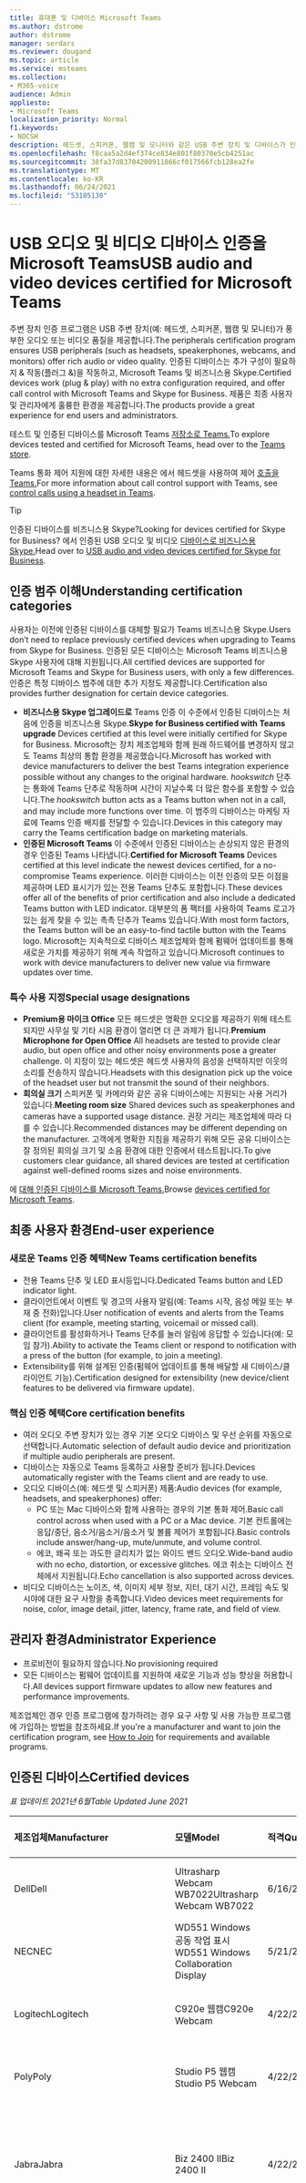 ```yaml
---
title: 휴대폰 및 디바이스 Microsoft Teams
ms.author: dstrome
author: dstrome
manager: serdars
ms.reviewer: dougand
ms.topic: article
ms.service: msteams
ms.collection:
- M365-voice
audience: Admin
appliesto:
- Microsoft Teams
localization_priority: Normal
f1.keywords:
- NOCSH
description: 헤드셋, 스피커폰, 웹캠 및 모니터와 같은 USB 주변 장치 및 디바이스가 인증된 USB 주변 장치를 Microsoft Teams.
ms.openlocfilehash: f8caa5a2d4ef374ce834e801f80370e5cb4251ac
ms.sourcegitcommit: 38fa37d83704200911866cf017566fcb128ea2fe
ms.translationtype: MT
ms.contentlocale: ko-KR
ms.lasthandoff: 06/24/2021
ms.locfileid: "53105130"
---
```

# <a name="usb-audio-and-video-devices-certified-for-microsoft-teams"></a><span data-ttu-id="decfa-103">USB 오디오 및 비디오 디바이스 인증을 Microsoft Teams</span><span class="sxs-lookup"><span data-stu-id="decfa-103">USB audio and video devices certified for Microsoft Teams</span></span>

<span data-ttu-id="decfa-104">주변 장치 인증 프로그램은 USB 주변 장치(예: 헤드셋, 스피커폰, 웹캠 및 모니터)가 풍부한 오디오 또는 비디오 품질을 제공합니다.</span><span class="sxs-lookup"><span data-stu-id="decfa-104">The peripherals certification program ensures USB peripherals (such as headsets, speakerphones, webcams, and monitors) offer rich audio or video quality.</span></span> <span data-ttu-id="decfa-105">인증된 디바이스는 추가 구성이 필요하지 & 작동(플러그 &)을 작동하고, Microsoft Teams 및 비즈니스용 Skype.</span><span class="sxs-lookup"><span data-stu-id="decfa-105">Certified devices work (plug & play) with no extra configuration required, and offer call control with Microsoft Teams and Skype for Business.</span></span> <span data-ttu-id="decfa-106">제품은 최종 사용자 및 관리자에게 훌륭한 환경을 제공합니다.</span><span class="sxs-lookup"><span data-stu-id="decfa-106">The products provide a great experience for end users and administrators.</span></span>

<span data-ttu-id="decfa-107">테스트 및 인증된 디바이스를 Microsoft Teams [저장소로 Teams.](https://products.office.com/microsoft-teams/across-devices/devices)</span><span class="sxs-lookup"><span data-stu-id="decfa-107">To explore devices tested and certified for Microsoft Teams, head over to the [Teams store](https://products.office.com/microsoft-teams/across-devices/devices).</span></span>

<span data-ttu-id="decfa-108">Teams 통화 제어 지원에 대한 자세한 내용은 에서 헤드셋을 사용하여 제어 [호출을 Teams.](https://support.office.com/article/Control-calls-using-a-headset-in-Teams-65d6e104-444d-4013-b8c2-f11317dd69a8)</span><span class="sxs-lookup"><span data-stu-id="decfa-108">For more information about call control support with Teams, see [control calls using a headset in Teams](https://support.office.com/article/Control-calls-using-a-headset-in-Teams-65d6e104-444d-4013-b8c2-f11317dd69a8).</span></span>

> [!TIP]
> <span data-ttu-id="decfa-109">인증된 디바이스를 비즈니스용 Skype?</span><span class="sxs-lookup"><span data-stu-id="decfa-109">Looking for devices certified for Skype for Business?</span></span> <span data-ttu-id="decfa-110">에서 인증된 USB 오디오 및 비디오 [디바이스로 비즈니스용 Skype.](/skypeforbusiness/certification/devices-usb-devices)</span><span class="sxs-lookup"><span data-stu-id="decfa-110">Head over to [USB audio and video devices certified for Skype for Business](/skypeforbusiness/certification/devices-usb-devices).</span></span>

## <a name="understanding-certification-categories"></a><span data-ttu-id="decfa-111">인증 범주 이해</span><span class="sxs-lookup"><span data-stu-id="decfa-111">Understanding certification categories</span></span>

<span data-ttu-id="decfa-112">사용자는 이전에 인증된 디바이스를 대체할 필요가 Teams 비즈니스용 Skype.</span><span class="sxs-lookup"><span data-stu-id="decfa-112">Users don’t need to replace previously certified devices when upgrading to Teams from Skype for Business.</span></span>  <span data-ttu-id="decfa-113">인증된 모든 디바이스는 Microsoft Teams 비즈니스용 Skype 사용자에 대해 지원됩니다.</span><span class="sxs-lookup"><span data-stu-id="decfa-113">All certified devices are supported for Microsoft Teams and Skype for Business users, with only a few differences.</span></span>  <span data-ttu-id="decfa-114">인증은 특정 디바이스 범주에 대한 추가 지정도 제공합니다.</span><span class="sxs-lookup"><span data-stu-id="decfa-114">Certification also provides further designation for certain device categories.</span></span>

- <span data-ttu-id="decfa-115">**비즈니스용 Skype 업그레이드로** Teams 인증 이 수준에서 인증된 디바이스는 처음에 인증을 비즈니스용 Skype.</span><span class="sxs-lookup"><span data-stu-id="decfa-115">**Skype for Business certified with Teams upgrade** Devices certified at this level were initially certified for Skype for Business.</span></span> <span data-ttu-id="decfa-116">Microsoft는 장치 제조업체와 함께 원래 하드웨어를 변경하지 않고도 Teams 최상의 통합 환경을 제공했습니다.</span><span class="sxs-lookup"><span data-stu-id="decfa-116">Microsoft has worked with device manufacturers to deliver the best Teams integration experience possible without any changes to the original hardware.</span></span> <span data-ttu-id="decfa-117">*hookswitch* 단추는 통화에 Teams 단추로 작동하며 시간이 지날수록 더 많은 함수를 포함할 수 있습니다.</span><span class="sxs-lookup"><span data-stu-id="decfa-117">The *hookswitch* button acts as a Teams button when not in a call, and may include more functions over time.</span></span>  <span data-ttu-id="decfa-118">이 범주의 디바이스는 마케팅 자료에 Teams 인증 배지를 전달할 수 있습니다.</span><span class="sxs-lookup"><span data-stu-id="decfa-118">Devices in this category may carry the Teams certification badge on marketing materials.</span></span>
- <span data-ttu-id="decfa-119">**인증된 Microsoft Teams** 이 수준에서 인증된 디바이스는 손상되지 않은 환경의 경우 인증된 Teams 나타냅니다.</span><span class="sxs-lookup"><span data-stu-id="decfa-119">**Certified for Microsoft Teams** Devices certified at this level indicate the newest devices certified, for a no-compromise Teams experience.</span></span> <span data-ttu-id="decfa-120">이러한 디바이스는 이전 인증의 모든 이점을 제공하며 LED 표시기가 있는 전용 Teams 단추도 포함합니다.</span><span class="sxs-lookup"><span data-stu-id="decfa-120">These devices offer all of the benefits of prior certification and also include a dedicated Teams button with LED indicator.</span></span> <span data-ttu-id="decfa-121">대부분의 폼 팩터를 사용하여 Teams 로고가 있는 쉽게 찾을 수 있는 촉촉 단추가 Teams 있습니다.</span><span class="sxs-lookup"><span data-stu-id="decfa-121">With most form factors, the Teams button will be an easy-to-find tactile button with the Teams logo.</span></span> <span data-ttu-id="decfa-122">Microsoft는 지속적으로 디바이스 제조업체와 함께 펌웨어 업데이트를 통해 새로운 가치를 제공하기 위해 계속 작업하고 있습니다.</span><span class="sxs-lookup"><span data-stu-id="decfa-122">Microsoft continues to work with device manufacturers to deliver new value via firmware updates over time.</span></span>

### <a name="special-usage-designations"></a><span data-ttu-id="decfa-123">특수 사용 지정</span><span class="sxs-lookup"><span data-stu-id="decfa-123">Special usage designations</span></span>

- <span data-ttu-id="decfa-124">**Premium용 마이크 Office** 모든 헤드셋은 명확한 오디오를 제공하기 위해 테스트되지만 사무실 및 기타 시음 환경이 열리면 더 큰 과제가 됩니다.</span><span class="sxs-lookup"><span data-stu-id="decfa-124">**Premium Microphone for Open Office** All headsets are tested to provide clear audio, but open office and other noisy environments pose a greater challenge.</span></span> <span data-ttu-id="decfa-125">이 지정이 있는 헤드셋은 헤드셋 사용자의 음성을 선택하지만 이웃의 소리를 전송하지 않습니다.</span><span class="sxs-lookup"><span data-stu-id="decfa-125">Headsets with this designation pick up the voice of the headset user but not transmit the sound of their neighbors.</span></span>
- <span data-ttu-id="decfa-126">**회의실 크기** 스피커폰 및 카메라와 같은 공유 디바이스에는 지원되는 사용 거리가 있습니다.</span><span class="sxs-lookup"><span data-stu-id="decfa-126">**Meeting room size** Shared devices such as speakerphones and cameras have a supported usage distance.</span></span> <span data-ttu-id="decfa-127">권장 거리는 제조업체에 따라 다를 수 있습니다.</span><span class="sxs-lookup"><span data-stu-id="decfa-127">Recommended distances may be different depending on the manufacturer.</span></span> <span data-ttu-id="decfa-128">고객에게 명확한 지침을 제공하기 위해 모든 공유 디바이스는 잘 정의된 회의실 크기 및 소음 환경에 대한 인증에서 테스트됩니다.</span><span class="sxs-lookup"><span data-stu-id="decfa-128">To give customers clear guidance, all shared devices are tested at certification against well-defined rooms sizes and noise environments.</span></span>

<span data-ttu-id="decfa-129">에 [대해 인증된 디바이스를 Microsoft Teams.](https://products.office.com/microsoft-teams/across-devices/devices)</span><span class="sxs-lookup"><span data-stu-id="decfa-129">Browse [devices certified for Microsoft Teams](https://products.office.com/microsoft-teams/across-devices/devices).</span></span>

## <a name="end-user-experience"></a><span data-ttu-id="decfa-130">최종 사용자 환경</span><span class="sxs-lookup"><span data-stu-id="decfa-130">End-user experience</span></span>

### <a name="new-teams-certification-benefits"></a><span data-ttu-id="decfa-131">새로운 Teams 인증 혜택</span><span class="sxs-lookup"><span data-stu-id="decfa-131">New Teams certification benefits</span></span>

- <span data-ttu-id="decfa-132">전용 Teams 단추 및 LED 표시등입니다.</span><span class="sxs-lookup"><span data-stu-id="decfa-132">Dedicated Teams button and LED indicator light.</span></span>
- <span data-ttu-id="decfa-133">클라이언트에서 이벤트 및 경고의 사용자 알림(예: Teams 시작, 음성 메일 또는 부재 중 전화)입니다.</span><span class="sxs-lookup"><span data-stu-id="decfa-133">User notification of events and alerts from the Teams client (for example, meeting starting, voicemail or missed call).</span></span>
- <span data-ttu-id="decfa-134">클라이언트를 활성화하거나 Teams 단추를 눌러 알림에 응답할 수 있습니다(예: 모임 참가).</span><span class="sxs-lookup"><span data-stu-id="decfa-134">Ability to activate the Teams client or respond to notification with a press of the button (for example, to join a meeting).</span></span>
- <span data-ttu-id="decfa-135">Extensibility를 위해 설계된 인증(펌웨어 업데이트를 통해 배달할 새 디바이스/클라이언트 기능).</span><span class="sxs-lookup"><span data-stu-id="decfa-135">Certification designed for extensibility (new device/client features to be delivered via firmware update).</span></span>

### <a name="core-certification-benefits"></a><span data-ttu-id="decfa-136">핵심 인증 혜택</span><span class="sxs-lookup"><span data-stu-id="decfa-136">Core certification benefits</span></span>

- <span data-ttu-id="decfa-137">여러 오디오 주변 장치가 있는 경우 기본 오디오 디바이스 및 우선 순위를 자동으로 선택합니다.</span><span class="sxs-lookup"><span data-stu-id="decfa-137">Automatic selection of default audio device and prioritization if multiple audio peripherals are present.</span></span>
- <span data-ttu-id="decfa-138">디바이스는 자동으로 Teams 등록하고 사용할 준비가 됩니다.</span><span class="sxs-lookup"><span data-stu-id="decfa-138">Devices automatically register with the Teams client and are ready to use.</span></span>
- <span data-ttu-id="decfa-139">오디오 디바이스(예: 헤드셋 및 스피커폰) 제품:</span><span class="sxs-lookup"><span data-stu-id="decfa-139">Audio devices (for example, headsets, and speakerphones) offer:</span></span>
  - <span data-ttu-id="decfa-140">PC 또는 Mac 디바이스와 함께 사용하는 경우의 기본 통화 제어.</span><span class="sxs-lookup"><span data-stu-id="decfa-140">Basic call control across when used with a PC or a Mac device.</span></span> <span data-ttu-id="decfa-141">기본 컨트롤에는 응답/중단, 음소거/음소거/음소거 및 볼륨 제어가 포함됩니다.</span><span class="sxs-lookup"><span data-stu-id="decfa-141">Basic controls include answer/hang-up, mute/unmute, and volume control.</span></span>
  - <span data-ttu-id="decfa-142">에코, 왜곡 또는 과도한 글리치가 없는 와이드 밴드 오디오.</span><span class="sxs-lookup"><span data-stu-id="decfa-142">Wide-band audio with no echo, distortion, or excessive glitches.</span></span> <span data-ttu-id="decfa-143">에코 취소는 디바이스 전체에서 지원됩니다.</span><span class="sxs-lookup"><span data-stu-id="decfa-143">Echo cancellation is also supported across devices.</span></span>
- <span data-ttu-id="decfa-144">비디오 디바이스는 노이즈, 색, 이미지 세부 정보, 지터, 대기 시간, 프레임 속도 및 시야에 대한 요구 사항을 충족합니다.</span><span class="sxs-lookup"><span data-stu-id="decfa-144">Video devices meet requirements for noise, color, image detail, jitter, latency, frame rate, and field of view.</span></span>

## <a name="administrator-experience"></a><span data-ttu-id="decfa-145">관리자 환경</span><span class="sxs-lookup"><span data-stu-id="decfa-145">Administrator Experience</span></span>

- <span data-ttu-id="decfa-146">프로비전이 필요하지 않습니다.</span><span class="sxs-lookup"><span data-stu-id="decfa-146">No provisioning required</span></span>
- <span data-ttu-id="decfa-147">모든 디바이스는 펌웨어 업데이트를 지원하여 새로운 기능과 성능 향상을 허용합니다.</span><span class="sxs-lookup"><span data-stu-id="decfa-147">All devices support firmware updates to allow new features and performance improvements.</span></span>

<span data-ttu-id="decfa-148">제조업체인 경우 인증 프로그램에 참가하려는 경우 요구 [](/skypeforbusiness/certification/how-to-join) 사항 및 사용 가능한 프로그램에 가입하는 방법을 참조하세요.</span><span class="sxs-lookup"><span data-stu-id="decfa-148">If you're a manufacturer and want to join the certification program, see [How to Join](/skypeforbusiness/certification/how-to-join) for requirements and available programs.</span></span>

## <a name="certified-devices"></a><span data-ttu-id="decfa-149">인증된 디바이스</span><span class="sxs-lookup"><span data-stu-id="decfa-149">Certified devices</span></span>

<span data-ttu-id="decfa-150">*표 업데이트 2021년 6월*</span><span class="sxs-lookup"><span data-stu-id="decfa-150">*Table Updated June 2021*</span></span>

| <span data-ttu-id="decfa-151">제조업체</span><span class="sxs-lookup"><span data-stu-id="decfa-151">Manufacturer</span></span>        | <span data-ttu-id="decfa-152">모델</span><span class="sxs-lookup"><span data-stu-id="decfa-152">Model</span></span>                                                     | <span data-ttu-id="decfa-153">적격</span><span class="sxs-lookup"><span data-stu-id="decfa-153">Qualified</span></span>      | <span data-ttu-id="decfa-154">인증된 프로그램</span><span class="sxs-lookup"><span data-stu-id="decfa-154">Certified Program</span></span>                                      |
|:--------------------|:----------------------------------------------------------|:---------------|:-------------------------------------------------------|
|<span data-ttu-id="decfa-155">Dell</span><span class="sxs-lookup"><span data-stu-id="decfa-155">Dell</span></span>                 |<span data-ttu-id="decfa-156">Ultrasharp Webcam WB7022</span><span class="sxs-lookup"><span data-stu-id="decfa-156">Ultrasharp Webcam WB7022</span></span>                                   |<span data-ttu-id="decfa-157">6/16/2021</span><span class="sxs-lookup"><span data-stu-id="decfa-157">6/16/2021</span></span>       |<span data-ttu-id="decfa-158">인증된 Microsoft Teams</span><span class="sxs-lookup"><span data-stu-id="decfa-158">Certified for Microsoft Teams</span></span>                           |
|<span data-ttu-id="decfa-159">NEC</span><span class="sxs-lookup"><span data-stu-id="decfa-159">NEC</span></span>                  |<span data-ttu-id="decfa-160">WD551 Windows 공동 작업 표시</span><span class="sxs-lookup"><span data-stu-id="decfa-160">WD551 Windows Collaboration Display</span></span>                        |<span data-ttu-id="decfa-161">5/21/2021</span><span class="sxs-lookup"><span data-stu-id="decfa-161">5/21/2021</span></span>       |<span data-ttu-id="decfa-162">인증된 Microsoft Teams</span><span class="sxs-lookup"><span data-stu-id="decfa-162">Certified for Microsoft Teams</span></span>                           |
|<span data-ttu-id="decfa-163">Logitech</span><span class="sxs-lookup"><span data-stu-id="decfa-163">Logitech</span></span>             |<span data-ttu-id="decfa-164">C920e 웹캠</span><span class="sxs-lookup"><span data-stu-id="decfa-164">C920e Webcam</span></span>                                               |<span data-ttu-id="decfa-165">4/22/2021</span><span class="sxs-lookup"><span data-stu-id="decfa-165">4/22/2021</span></span>       |<span data-ttu-id="decfa-166">인증된 Microsoft Teams</span><span class="sxs-lookup"><span data-stu-id="decfa-166">Certified for Microsoft Teams</span></span>                           |
|<span data-ttu-id="decfa-167">Poly</span><span class="sxs-lookup"><span data-stu-id="decfa-167">Poly</span></span>                 |<span data-ttu-id="decfa-168">Studio P5 웹캠</span><span class="sxs-lookup"><span data-stu-id="decfa-168">Studio P5 Webcam</span></span>                                           |<span data-ttu-id="decfa-169">4/22/2021</span><span class="sxs-lookup"><span data-stu-id="decfa-169">4/22/2021</span></span>       |<span data-ttu-id="decfa-170">인증된 Microsoft Teams</span><span class="sxs-lookup"><span data-stu-id="decfa-170">Certified for Microsoft Teams</span></span>                           |
|<span data-ttu-id="decfa-171">Jabra</span><span class="sxs-lookup"><span data-stu-id="decfa-171">Jabra</span></span>                |<span data-ttu-id="decfa-172">Biz 2400 II</span><span class="sxs-lookup"><span data-stu-id="decfa-172">Biz 2400 II</span></span>                                                |<span data-ttu-id="decfa-173">4/22/2021</span><span class="sxs-lookup"><span data-stu-id="decfa-173">4/22/2021</span></span>       |<span data-ttu-id="decfa-174">비즈니스용 Skype 업그레이드를 통해 Microsoft Teams</span><span class="sxs-lookup"><span data-stu-id="decfa-174">Skype for Business with upgrade to Microsoft Teams</span></span>      |
|<span data-ttu-id="decfa-175">Jabra</span><span class="sxs-lookup"><span data-stu-id="decfa-175">Jabra</span></span>                |<span data-ttu-id="decfa-176">Biz 2300</span><span class="sxs-lookup"><span data-stu-id="decfa-176">Biz 2300</span></span>                                                   |<span data-ttu-id="decfa-177">4/22/2021</span><span class="sxs-lookup"><span data-stu-id="decfa-177">4/22/2021</span></span>       |<span data-ttu-id="decfa-178">비즈니스용 Skype 업그레이드를 통해 Microsoft Teams</span><span class="sxs-lookup"><span data-stu-id="decfa-178">Skype for Business with upgrade to Microsoft Teams</span></span>      |
|<span data-ttu-id="decfa-179">Microsoft</span><span class="sxs-lookup"><span data-stu-id="decfa-179">Microsoft</span></span>            |<span data-ttu-id="decfa-180">최신 무선 헤드셋</span><span class="sxs-lookup"><span data-stu-id="decfa-180">Modern Wireless Headset</span></span>                                    |<span data-ttu-id="decfa-181">4/19/2021</span><span class="sxs-lookup"><span data-stu-id="decfa-181">4/19/2021</span></span>       |<span data-ttu-id="decfa-182">인증된 Microsoft Teams</span><span class="sxs-lookup"><span data-stu-id="decfa-182">Certified for Microsoft Teams</span></span>                           |
|<span data-ttu-id="decfa-183">Microsoft</span><span class="sxs-lookup"><span data-stu-id="decfa-183">Microsoft</span></span>            |<span data-ttu-id="decfa-184">최신 USB-C 스피커</span><span class="sxs-lookup"><span data-stu-id="decfa-184">Modern USB-C Speaker</span></span>                                       |<span data-ttu-id="decfa-185">4/15/2021</span><span class="sxs-lookup"><span data-stu-id="decfa-185">4/15/2021</span></span>       |<span data-ttu-id="decfa-186">인증된 Microsoft Teams</span><span class="sxs-lookup"><span data-stu-id="decfa-186">Certified for Microsoft Teams</span></span>                           |
|<span data-ttu-id="decfa-187">Microsoft</span><span class="sxs-lookup"><span data-stu-id="decfa-187">Microsoft</span></span>            |<span data-ttu-id="decfa-188">최신 USB 헤드셋</span><span class="sxs-lookup"><span data-stu-id="decfa-188">Modern USB Headset</span></span>                                         |<span data-ttu-id="decfa-189">4/15/2021</span><span class="sxs-lookup"><span data-stu-id="decfa-189">4/15/2021</span></span>       |<span data-ttu-id="decfa-190">인증된 Microsoft Teams</span><span class="sxs-lookup"><span data-stu-id="decfa-190">Certified for Microsoft Teams</span></span>                           |
|<span data-ttu-id="decfa-191">Yealink</span><span class="sxs-lookup"><span data-stu-id="decfa-191">Yealink</span></span>              |<span data-ttu-id="decfa-192">UVC20 웹캠</span><span class="sxs-lookup"><span data-stu-id="decfa-192">UVC20 Webcam</span></span>                                               |<span data-ttu-id="decfa-193">3/30/2021</span><span class="sxs-lookup"><span data-stu-id="decfa-193">3/30/2021</span></span>       |<span data-ttu-id="decfa-194">인증된 Microsoft Teams</span><span class="sxs-lookup"><span data-stu-id="decfa-194">Certified for Microsoft Teams</span></span>                           |
|<span data-ttu-id="decfa-195">Microsoft</span><span class="sxs-lookup"><span data-stu-id="decfa-195">Microsoft</span></span>            |<span data-ttu-id="decfa-196">최신 웹캠</span><span class="sxs-lookup"><span data-stu-id="decfa-196">Modern Webcam</span></span>                                              |<span data-ttu-id="decfa-197">3/24/2021</span><span class="sxs-lookup"><span data-stu-id="decfa-197">3/24/2021</span></span>       |<span data-ttu-id="decfa-198">인증된 Microsoft Teams</span><span class="sxs-lookup"><span data-stu-id="decfa-198">Certified for Microsoft Teams</span></span>                           |
|<span data-ttu-id="decfa-199">EPOS/Sennheiser</span><span class="sxs-lookup"><span data-stu-id="decfa-199">EPOS/Sennheiser</span></span>      |<span data-ttu-id="decfa-200">200 시리즈 헤드셋 적응</span><span class="sxs-lookup"><span data-stu-id="decfa-200">Adapt 200 Series Headsets</span></span>                                  |<span data-ttu-id="decfa-201">3/19/2021</span><span class="sxs-lookup"><span data-stu-id="decfa-201">3/19/2021</span></span>       |<span data-ttu-id="decfa-202">인증된 Microsoft Teams</span><span class="sxs-lookup"><span data-stu-id="decfa-202">Certified for Microsoft Teams</span></span>                           |
|<span data-ttu-id="decfa-203">Poly</span><span class="sxs-lookup"><span data-stu-id="decfa-203">Poly</span></span>                 |<span data-ttu-id="decfa-204">Voyager Focus 2 헤드셋</span><span class="sxs-lookup"><span data-stu-id="decfa-204">Voyager Focus 2 Headset</span></span>                                    |<span data-ttu-id="decfa-205">3/11/2021</span><span class="sxs-lookup"><span data-stu-id="decfa-205">3/11/2021</span></span>       |<span data-ttu-id="decfa-206">인증된 Microsoft Teams</span><span class="sxs-lookup"><span data-stu-id="decfa-206">Certified for Microsoft Teams</span></span>                           |
|<span data-ttu-id="decfa-207">Jabra</span><span class="sxs-lookup"><span data-stu-id="decfa-207">Jabra</span></span>                |<span data-ttu-id="decfa-208">Evolve2 30 헤드셋</span><span class="sxs-lookup"><span data-stu-id="decfa-208">Evolve2 30 Headset</span></span>                                         |<span data-ttu-id="decfa-209">3/1/2021</span><span class="sxs-lookup"><span data-stu-id="decfa-209">3/1/2021</span></span>        |<span data-ttu-id="decfa-210">인증된 Microsoft Teams</span><span class="sxs-lookup"><span data-stu-id="decfa-210">Certified for Microsoft Teams</span></span>                           |
|<span data-ttu-id="decfa-211">Microsoft</span><span class="sxs-lookup"><span data-stu-id="decfa-211">Microsoft</span></span>            |<span data-ttu-id="decfa-212">Surface Headphones 2+</span><span class="sxs-lookup"><span data-stu-id="decfa-212">Surface Headphones 2+</span></span>                                      |<span data-ttu-id="decfa-213">2/26/2021</span><span class="sxs-lookup"><span data-stu-id="decfa-213">2/26/2021</span></span>       |<span data-ttu-id="decfa-214">인증된 Microsoft Teams</span><span class="sxs-lookup"><span data-stu-id="decfa-214">Certified for Microsoft Teams</span></span>                           |
|<span data-ttu-id="decfa-215">Poly</span><span class="sxs-lookup"><span data-stu-id="decfa-215">Poly</span></span>                 |<span data-ttu-id="decfa-216">Studio P15 비디오 표시줄</span><span class="sxs-lookup"><span data-stu-id="decfa-216">Studio P15 Video bar</span></span>                                       |<span data-ttu-id="decfa-217">2/1/2021</span><span class="sxs-lookup"><span data-stu-id="decfa-217">2/1/2021</span></span>        |<span data-ttu-id="decfa-218">인증된 Microsoft Teams</span><span class="sxs-lookup"><span data-stu-id="decfa-218">Certified for Microsoft Teams</span></span>                           |
|<span data-ttu-id="decfa-219">Poly</span><span class="sxs-lookup"><span data-stu-id="decfa-219">Poly</span></span>                 |<span data-ttu-id="decfa-220">40대의 스피커폰 동기화</span><span class="sxs-lookup"><span data-stu-id="decfa-220">Sync 40 speakerphone</span></span>                                       |<span data-ttu-id="decfa-221">1/19/2021</span><span class="sxs-lookup"><span data-stu-id="decfa-221">1/19/2021</span></span>       |<span data-ttu-id="decfa-222">인증된 Microsoft Teams</span><span class="sxs-lookup"><span data-stu-id="decfa-222">Certified for Microsoft Teams</span></span>                           |
|<span data-ttu-id="decfa-223">Poly</span><span class="sxs-lookup"><span data-stu-id="decfa-223">Poly</span></span>                 |<span data-ttu-id="decfa-224">Poly BT600 USB 동글과 40+ 스피커폰 동기화</span><span class="sxs-lookup"><span data-stu-id="decfa-224">Sync 40+ speakerphone with Poly BT600 USB Dongle</span></span>           |<span data-ttu-id="decfa-225">1/19/2021</span><span class="sxs-lookup"><span data-stu-id="decfa-225">1/19/2021</span></span>       |<span data-ttu-id="decfa-226">인증된 Microsoft Teams</span><span class="sxs-lookup"><span data-stu-id="decfa-226">Certified for Microsoft Teams</span></span>                           |
|<span data-ttu-id="decfa-227">Yealink</span><span class="sxs-lookup"><span data-stu-id="decfa-227">Yealink</span></span>              |<span data-ttu-id="decfa-228">UH34 듀얼/모노 헤드셋</span><span class="sxs-lookup"><span data-stu-id="decfa-228">UH34 Dual/Mono Headset</span></span>                                     |<span data-ttu-id="decfa-229">12/23/2020</span><span class="sxs-lookup"><span data-stu-id="decfa-229">12/23/2020</span></span>      |<span data-ttu-id="decfa-230">인증된 Microsoft Teams</span><span class="sxs-lookup"><span data-stu-id="decfa-230">Certified for Microsoft Teams</span></span>                           |
|<span data-ttu-id="decfa-231">Yealink</span><span class="sxs-lookup"><span data-stu-id="decfa-231">Yealink</span></span>              |<span data-ttu-id="decfa-232">MP50 USB 전화</span><span class="sxs-lookup"><span data-stu-id="decfa-232">MP50 USB Phone</span></span>                                             |<span data-ttu-id="decfa-233">12/23/2020</span><span class="sxs-lookup"><span data-stu-id="decfa-233">12/23/2020</span></span>      |<span data-ttu-id="decfa-234">인증된 Microsoft Teams</span><span class="sxs-lookup"><span data-stu-id="decfa-234">Certified for Microsoft Teams</span></span>                           |
|<span data-ttu-id="decfa-235">Yealink</span><span class="sxs-lookup"><span data-stu-id="decfa-235">Yealink</span></span>              |<span data-ttu-id="decfa-236">WH67 DECT 헤드셋</span><span class="sxs-lookup"><span data-stu-id="decfa-236">WH67 DECT Headset</span></span>                                          |<span data-ttu-id="decfa-237">12/23/2020</span><span class="sxs-lookup"><span data-stu-id="decfa-237">12/23/2020</span></span>      |<span data-ttu-id="decfa-238">인증된 Microsoft Teams</span><span class="sxs-lookup"><span data-stu-id="decfa-238">Certified for Microsoft Teams</span></span>                           |
|<span data-ttu-id="decfa-239">Yealink</span><span class="sxs-lookup"><span data-stu-id="decfa-239">Yealink</span></span>              |<span data-ttu-id="decfa-240">WH66 듀얼/모노 DECT 헤드셋</span><span class="sxs-lookup"><span data-stu-id="decfa-240">WH66 Dual/Mono DECT Headset</span></span>                                |<span data-ttu-id="decfa-241">12/23/2020</span><span class="sxs-lookup"><span data-stu-id="decfa-241">12/23/2020</span></span>      |<span data-ttu-id="decfa-242">인증된 Microsoft Teams</span><span class="sxs-lookup"><span data-stu-id="decfa-242">Certified for Microsoft Teams</span></span>                           |
|<span data-ttu-id="decfa-243">Yealink</span><span class="sxs-lookup"><span data-stu-id="decfa-243">Yealink</span></span>              |<span data-ttu-id="decfa-244">WH63 DECT 헤드셋</span><span class="sxs-lookup"><span data-stu-id="decfa-244">WH63 DECT Headset</span></span>                                          |<span data-ttu-id="decfa-245">12/23/2020</span><span class="sxs-lookup"><span data-stu-id="decfa-245">12/23/2020</span></span>      |<span data-ttu-id="decfa-246">인증된 Microsoft Teams</span><span class="sxs-lookup"><span data-stu-id="decfa-246">Certified for Microsoft Teams</span></span>                           |
|<span data-ttu-id="decfa-247">Yealink</span><span class="sxs-lookup"><span data-stu-id="decfa-247">Yealink</span></span>              |<span data-ttu-id="decfa-248">WH62 듀얼/모노 DECT 헤드셋</span><span class="sxs-lookup"><span data-stu-id="decfa-248">WH62 Dual/Mono DECT Headset</span></span>                                |<span data-ttu-id="decfa-249">12/23/2020</span><span class="sxs-lookup"><span data-stu-id="decfa-249">12/23/2020</span></span>      |<span data-ttu-id="decfa-250">인증된 Microsoft Teams</span><span class="sxs-lookup"><span data-stu-id="decfa-250">Certified for Microsoft Teams</span></span>                           |
|<span data-ttu-id="decfa-251">EPOS/Sennheiser</span><span class="sxs-lookup"><span data-stu-id="decfa-251">EPOS/Sennheiser</span></span>      |<span data-ttu-id="decfa-252">100 시리즈 헤드셋 적응</span><span class="sxs-lookup"><span data-stu-id="decfa-252">Adapt 100 Series Headsets</span></span>                                  |<span data-ttu-id="decfa-253">12/22/2020</span><span class="sxs-lookup"><span data-stu-id="decfa-253">12/22/2020</span></span>      |<span data-ttu-id="decfa-254">인증된 Microsoft Teams</span><span class="sxs-lookup"><span data-stu-id="decfa-254">Certified for Microsoft Teams</span></span>                           |
|<span data-ttu-id="decfa-255">Dell</span><span class="sxs-lookup"><span data-stu-id="decfa-255">Dell</span></span>                 |<span data-ttu-id="decfa-256">Pro 스테레오 헤드셋 - UC350</span><span class="sxs-lookup"><span data-stu-id="decfa-256">Pro Stereo Headset - UC350</span></span>                                 |<span data-ttu-id="decfa-257">12/21/2020</span><span class="sxs-lookup"><span data-stu-id="decfa-257">12/21/2020</span></span>      |<span data-ttu-id="decfa-258">비즈니스용 Skype 업그레이드를 통해 Microsoft Teams</span><span class="sxs-lookup"><span data-stu-id="decfa-258">Skype for Business with upgrade to Microsoft Teams</span></span>      |
|<span data-ttu-id="decfa-259">Dell</span><span class="sxs-lookup"><span data-stu-id="decfa-259">Dell</span></span>                 |<span data-ttu-id="decfa-260">Pro 스테레오 헤드셋 - UC150</span><span class="sxs-lookup"><span data-stu-id="decfa-260">Pro Stereo Headset - UC150</span></span>                                 |<span data-ttu-id="decfa-261">12/21/2020</span><span class="sxs-lookup"><span data-stu-id="decfa-261">12/21/2020</span></span>      |<span data-ttu-id="decfa-262">비즈니스용 Skype 업그레이드를 통해 Microsoft Teams</span><span class="sxs-lookup"><span data-stu-id="decfa-262">Skype for Business with upgrade to Microsoft Teams</span></span>      |
|<span data-ttu-id="decfa-263">Lenovo</span><span class="sxs-lookup"><span data-stu-id="decfa-263">Lenovo</span></span>               |<span data-ttu-id="decfa-264">Pro 유선 VoIP 스테레오 헤드셋</span><span class="sxs-lookup"><span data-stu-id="decfa-264">Pro Wired VoIP Stereo Headset</span></span>                              |<span data-ttu-id="decfa-265">12/21/2020</span><span class="sxs-lookup"><span data-stu-id="decfa-265">12/21/2020</span></span>      |<span data-ttu-id="decfa-266">비즈니스용 Skype 업그레이드를 통해 Microsoft Teams</span><span class="sxs-lookup"><span data-stu-id="decfa-266">Skype for Business with upgrade to Microsoft Teams</span></span>      |
|<span data-ttu-id="decfa-267">Poly</span><span class="sxs-lookup"><span data-stu-id="decfa-267">Poly</span></span>                 |<span data-ttu-id="decfa-268">Savi Office 7320</span><span class="sxs-lookup"><span data-stu-id="decfa-268">Savi Office 7320</span></span>                                           |<span data-ttu-id="decfa-269">12/18/2020</span><span class="sxs-lookup"><span data-stu-id="decfa-269">12/18/2020</span></span>      |<span data-ttu-id="decfa-270">인증된 Microsoft Teams</span><span class="sxs-lookup"><span data-stu-id="decfa-270">Certified for Microsoft Teams</span></span>                           |
|<span data-ttu-id="decfa-271">Poly</span><span class="sxs-lookup"><span data-stu-id="decfa-271">Poly</span></span>                 |<span data-ttu-id="decfa-272">Savi Office 7310</span><span class="sxs-lookup"><span data-stu-id="decfa-272">Savi Office 7310</span></span>                                           |<span data-ttu-id="decfa-273">12/18/2020</span><span class="sxs-lookup"><span data-stu-id="decfa-273">12/18/2020</span></span>      |<span data-ttu-id="decfa-274">인증된 Microsoft Teams</span><span class="sxs-lookup"><span data-stu-id="decfa-274">Certified for Microsoft Teams</span></span>                           |
|<span data-ttu-id="decfa-275">Jabra</span><span class="sxs-lookup"><span data-stu-id="decfa-275">Jabra</span></span>                |<span data-ttu-id="decfa-276">진화 75e 헤드셋</span><span class="sxs-lookup"><span data-stu-id="decfa-276">Evolve 75e Headset</span></span>                                         |<span data-ttu-id="decfa-277">12/16/2020</span><span class="sxs-lookup"><span data-stu-id="decfa-277">12/16/2020</span></span>      |<span data-ttu-id="decfa-278">비즈니스용 Skype 업그레이드를 통해 Microsoft Teams</span><span class="sxs-lookup"><span data-stu-id="decfa-278">Skype for Business with upgrade to Microsoft Teams</span></span>      |
|<span data-ttu-id="decfa-279">Jabra</span><span class="sxs-lookup"><span data-stu-id="decfa-279">Jabra</span></span>                |<span data-ttu-id="decfa-280">진화 65e 헤드셋</span><span class="sxs-lookup"><span data-stu-id="decfa-280">Evolve 65e Headset</span></span>                                         |<span data-ttu-id="decfa-281">12/16/2020</span><span class="sxs-lookup"><span data-stu-id="decfa-281">12/16/2020</span></span>      |<span data-ttu-id="decfa-282">비즈니스용 Skype 업그레이드를 통해 Microsoft Teams</span><span class="sxs-lookup"><span data-stu-id="decfa-282">Skype for Business with upgrade to Microsoft Teams</span></span>      |
|<span data-ttu-id="decfa-283">Dell</span><span class="sxs-lookup"><span data-stu-id="decfa-283">Dell</span></span>                 |<span data-ttu-id="decfa-284">C3422WE Monitor</span><span class="sxs-lookup"><span data-stu-id="decfa-284">C3422WE Monitor</span></span>                                            |<span data-ttu-id="decfa-285">12/11/2020</span><span class="sxs-lookup"><span data-stu-id="decfa-285">12/11/2020</span></span>      |<span data-ttu-id="decfa-286">인증된 Microsoft Teams</span><span class="sxs-lookup"><span data-stu-id="decfa-286">Certified for Microsoft Teams</span></span>                           |
|<span data-ttu-id="decfa-287">Dell</span><span class="sxs-lookup"><span data-stu-id="decfa-287">Dell</span></span>                 |<span data-ttu-id="decfa-288">C2722DE 모니터</span><span class="sxs-lookup"><span data-stu-id="decfa-288">C2722DE Monitor</span></span>                                            |<span data-ttu-id="decfa-289">12/11/2020</span><span class="sxs-lookup"><span data-stu-id="decfa-289">12/11/2020</span></span>      |<span data-ttu-id="decfa-290">인증된 Microsoft Teams</span><span class="sxs-lookup"><span data-stu-id="decfa-290">Certified for Microsoft Teams</span></span>                           |
|<span data-ttu-id="decfa-291">Dell</span><span class="sxs-lookup"><span data-stu-id="decfa-291">Dell</span></span>                 |<span data-ttu-id="decfa-292">C2422HE 모니터</span><span class="sxs-lookup"><span data-stu-id="decfa-292">C2422HE Monitor</span></span>                                            |<span data-ttu-id="decfa-293">12/11/2020</span><span class="sxs-lookup"><span data-stu-id="decfa-293">12/11/2020</span></span>      |<span data-ttu-id="decfa-294">인증된 Microsoft Teams</span><span class="sxs-lookup"><span data-stu-id="decfa-294">Certified for Microsoft Teams</span></span>                           |
|<span data-ttu-id="decfa-295">Poly</span><span class="sxs-lookup"><span data-stu-id="decfa-295">Poly</span></span>                 |<span data-ttu-id="decfa-296">Poly BT600 USB 동글과 20+ 스피커폰 동기화</span><span class="sxs-lookup"><span data-stu-id="decfa-296">Sync 20 + speakerphone with Poly BT600 USB Dongle</span></span>          |<span data-ttu-id="decfa-297">11/9/2020</span><span class="sxs-lookup"><span data-stu-id="decfa-297">11/9/2020</span></span>       |<span data-ttu-id="decfa-298">인증된 Microsoft Teams</span><span class="sxs-lookup"><span data-stu-id="decfa-298">Certified for Microsoft Teams</span></span>                           |
|<span data-ttu-id="decfa-299">Poly</span><span class="sxs-lookup"><span data-stu-id="decfa-299">Poly</span></span>                 |<span data-ttu-id="decfa-300">스피커폰 동기화 20</span><span class="sxs-lookup"><span data-stu-id="decfa-300">Sync 20 speakerphone</span></span>                                       |<span data-ttu-id="decfa-301">11/9/2020</span><span class="sxs-lookup"><span data-stu-id="decfa-301">11/9/2020</span></span>       |<span data-ttu-id="decfa-302">인증된 Microsoft Teams</span><span class="sxs-lookup"><span data-stu-id="decfa-302">Certified for Microsoft Teams</span></span>                           |
|<span data-ttu-id="decfa-303">Jabra</span><span class="sxs-lookup"><span data-stu-id="decfa-303">Jabra</span></span>                |<span data-ttu-id="decfa-304">진화 65t 헤드셋</span><span class="sxs-lookup"><span data-stu-id="decfa-304">Evolve 65t Headset</span></span>                                         |<span data-ttu-id="decfa-305">10/31/2020</span><span class="sxs-lookup"><span data-stu-id="decfa-305">10/31/2020</span></span>      |<span data-ttu-id="decfa-306">비즈니스용 Skype 업그레이드를 통해 Microsoft Teams</span><span class="sxs-lookup"><span data-stu-id="decfa-306">Skype for Business with upgrade to Microsoft Teams</span></span>      |
|<span data-ttu-id="decfa-307">EPOS/Sennheiser</span><span class="sxs-lookup"><span data-stu-id="decfa-307">EPOS/Sennheiser</span></span>      |<span data-ttu-id="decfa-308">MB Pro 1</span><span class="sxs-lookup"><span data-stu-id="decfa-308">MB Pro 1</span></span>                                                   |<span data-ttu-id="decfa-309">10/2/2020</span><span class="sxs-lookup"><span data-stu-id="decfa-309">10/2/2020</span></span>       |<span data-ttu-id="decfa-310">비즈니스용 Skype 업그레이드를 통해 Microsoft Teams</span><span class="sxs-lookup"><span data-stu-id="decfa-310">Skype for Business with upgrade to Microsoft Teams</span></span>      |
|<span data-ttu-id="decfa-311">EPOS/Sennheiser</span><span class="sxs-lookup"><span data-stu-id="decfa-311">EPOS/Sennheiser</span></span>      |<span data-ttu-id="decfa-312">MB Pro 2</span><span class="sxs-lookup"><span data-stu-id="decfa-312">MB Pro 2</span></span>                                                   |<span data-ttu-id="decfa-313">10/2/2020</span><span class="sxs-lookup"><span data-stu-id="decfa-313">10/2/2020</span></span>       |<span data-ttu-id="decfa-314">비즈니스용 Skype 업그레이드를 통해 Microsoft Teams</span><span class="sxs-lookup"><span data-stu-id="decfa-314">Skype for Business with upgrade to Microsoft Teams</span></span>      |
|<span data-ttu-id="decfa-315">Jabra</span><span class="sxs-lookup"><span data-stu-id="decfa-315">Jabra</span></span>                |<span data-ttu-id="decfa-316">진화 80 헤드셋</span><span class="sxs-lookup"><span data-stu-id="decfa-316">Evolve 80 Headset</span></span>                                          |<span data-ttu-id="decfa-317">8/23/2020</span><span class="sxs-lookup"><span data-stu-id="decfa-317">8/23/2020</span></span>       |<span data-ttu-id="decfa-318">비즈니스용 Skype 업그레이드를 통해 Microsoft Teams</span><span class="sxs-lookup"><span data-stu-id="decfa-318">Skype for Business with upgrade to Microsoft Teams</span></span>      |
|<span data-ttu-id="decfa-319">Jabra</span><span class="sxs-lookup"><span data-stu-id="decfa-319">Jabra</span></span>                |<span data-ttu-id="decfa-320">진화 40 헤드셋</span><span class="sxs-lookup"><span data-stu-id="decfa-320">Evolve 40 Headset</span></span>                                          |<span data-ttu-id="decfa-321">8/23/2020</span><span class="sxs-lookup"><span data-stu-id="decfa-321">8/23/2020</span></span>       |<span data-ttu-id="decfa-322">비즈니스용 Skype 업그레이드를 통해 Microsoft Teams</span><span class="sxs-lookup"><span data-stu-id="decfa-322">Skype for Business with upgrade to Microsoft Teams</span></span>      |
|<span data-ttu-id="decfa-323">Jabra</span><span class="sxs-lookup"><span data-stu-id="decfa-323">Jabra</span></span>                |<span data-ttu-id="decfa-324">진화 30 II 헤드셋</span><span class="sxs-lookup"><span data-stu-id="decfa-324">Evolve 30 II Headset</span></span>                                       |<span data-ttu-id="decfa-325">8/23/2020</span><span class="sxs-lookup"><span data-stu-id="decfa-325">8/23/2020</span></span>       |<span data-ttu-id="decfa-326">비즈니스용 Skype 업그레이드를 통해 Microsoft Teams</span><span class="sxs-lookup"><span data-stu-id="decfa-326">Skype for Business with upgrade to Microsoft Teams</span></span>      |
|<span data-ttu-id="decfa-327">Jabra</span><span class="sxs-lookup"><span data-stu-id="decfa-327">Jabra</span></span>                |<span data-ttu-id="decfa-328">진화 20 헤드셋</span><span class="sxs-lookup"><span data-stu-id="decfa-328">Evolve 20 Headset</span></span>                                          |<span data-ttu-id="decfa-329">8/23/2020</span><span class="sxs-lookup"><span data-stu-id="decfa-329">8/23/2020</span></span>       |<span data-ttu-id="decfa-330">비즈니스용 Skype 업그레이드를 통해 Microsoft Teams</span><span class="sxs-lookup"><span data-stu-id="decfa-330">Skype for Business with upgrade to Microsoft Teams</span></span>      |
|<span data-ttu-id="decfa-331">EPOS/Sennhesier</span><span class="sxs-lookup"><span data-stu-id="decfa-331">EPOS/Sennhesier</span></span>      |<span data-ttu-id="decfa-332">명령 260 USB PTT</span><span class="sxs-lookup"><span data-stu-id="decfa-332">COMMAND 260 USB PTT</span></span>                                        |<span data-ttu-id="decfa-333">8/20/2020</span><span class="sxs-lookup"><span data-stu-id="decfa-333">8/20/2020</span></span>       |<span data-ttu-id="decfa-334">비즈니스용 Skype 업그레이드를 통해 Microsoft Teams</span><span class="sxs-lookup"><span data-stu-id="decfa-334">Skype for Business with upgrade to Microsoft Teams</span></span>      |
|<span data-ttu-id="decfa-335">EPOS/Sennheiser</span><span class="sxs-lookup"><span data-stu-id="decfa-335">EPOS/Sennheiser</span></span>      |<span data-ttu-id="decfa-336">USB-ED CC 01 MS 커넥터를 사용하는 Impact SC 660</span><span class="sxs-lookup"><span data-stu-id="decfa-336">Impact SC 660 with USB-ED CC 01 MS connector</span></span>               |<span data-ttu-id="decfa-337">8/20/2020</span><span class="sxs-lookup"><span data-stu-id="decfa-337">8/20/2020</span></span>       |<span data-ttu-id="decfa-338">비즈니스용 Skype 업그레이드를 통해 Microsoft Teams</span><span class="sxs-lookup"><span data-stu-id="decfa-338">Skype for Business with upgrade to Microsoft Teams</span></span>      |
|<span data-ttu-id="decfa-339">EPOS/Sennheiser</span><span class="sxs-lookup"><span data-stu-id="decfa-339">EPOS/Sennheiser</span></span>      |<span data-ttu-id="decfa-340">USB-ED CC 01 MS 커넥터를 사용하는 Impact SC 630</span><span class="sxs-lookup"><span data-stu-id="decfa-340">Impact SC 630 with USB-ED CC 01 MS connector</span></span>               |<span data-ttu-id="decfa-341">8/20/2020</span><span class="sxs-lookup"><span data-stu-id="decfa-341">8/20/2020</span></span>       |<span data-ttu-id="decfa-342">비즈니스용 Skype 업그레이드를 통해 Microsoft Teams</span><span class="sxs-lookup"><span data-stu-id="decfa-342">Skype for Business with upgrade to Microsoft Teams</span></span>      |
|<span data-ttu-id="decfa-343">EPOS/Sennheiser</span><span class="sxs-lookup"><span data-stu-id="decfa-343">EPOS/Sennheiser</span></span>      |<span data-ttu-id="decfa-344">USB-ED CC 01 MS 커넥터를 사용하는 Impact SC 260</span><span class="sxs-lookup"><span data-stu-id="decfa-344">Impact SC 260 with USB-ED CC 01 MS connector</span></span>               |<span data-ttu-id="decfa-345">8/20/2020</span><span class="sxs-lookup"><span data-stu-id="decfa-345">8/20/2020</span></span>       |<span data-ttu-id="decfa-346">비즈니스용 Skype 업그레이드를 통해 Microsoft Teams</span><span class="sxs-lookup"><span data-stu-id="decfa-346">Skype for Business with upgrade to Microsoft Teams</span></span>      |
|<span data-ttu-id="decfa-347">Jabra</span><span class="sxs-lookup"><span data-stu-id="decfa-347">Jabra</span></span>                |<span data-ttu-id="decfa-348">진화 75 헤드셋</span><span class="sxs-lookup"><span data-stu-id="decfa-348">Evolve 75 Headset</span></span>                                          |<span data-ttu-id="decfa-349">7/31/2020</span><span class="sxs-lookup"><span data-stu-id="decfa-349">7/31/2020</span></span>       |<span data-ttu-id="decfa-350">비즈니스용 Skype 업그레이드를 통해 Microsoft Teams</span><span class="sxs-lookup"><span data-stu-id="decfa-350">Skype for Business with upgrade to Microsoft Teams</span></span>      |
|<span data-ttu-id="decfa-351">Jabra</span><span class="sxs-lookup"><span data-stu-id="decfa-351">Jabra</span></span>                |<span data-ttu-id="decfa-352">진화 65 헤드셋</span><span class="sxs-lookup"><span data-stu-id="decfa-352">Evolve 65 Headset</span></span>                                          |<span data-ttu-id="decfa-353">7/31/2020</span><span class="sxs-lookup"><span data-stu-id="decfa-353">7/31/2020</span></span>       |<span data-ttu-id="decfa-354">비즈니스용 Skype 업그레이드를 통해 Microsoft Teams</span><span class="sxs-lookup"><span data-stu-id="decfa-354">Skype for Business with upgrade to Microsoft Teams</span></span>      |
|<span data-ttu-id="decfa-355">Jabra</span><span class="sxs-lookup"><span data-stu-id="decfa-355">Jabra</span></span>                |<span data-ttu-id="decfa-356">헤드셋 50개 참여</span><span class="sxs-lookup"><span data-stu-id="decfa-356">Engage 50 Headset</span></span>                                          |<span data-ttu-id="decfa-357">7/31/2020</span><span class="sxs-lookup"><span data-stu-id="decfa-357">7/31/2020</span></span>       |<span data-ttu-id="decfa-358">비즈니스용 Skype 업그레이드를 통해 Microsoft Teams</span><span class="sxs-lookup"><span data-stu-id="decfa-358">Skype for Business with upgrade to Microsoft Teams</span></span>      |
|<span data-ttu-id="decfa-359">Avocor</span><span class="sxs-lookup"><span data-stu-id="decfa-359">Avocor</span></span>               |<span data-ttu-id="decfa-360">WCD- AVW-6555</span><span class="sxs-lookup"><span data-stu-id="decfa-360">WCD- AVW-6555</span></span>                                              |<span data-ttu-id="decfa-361">7/30/2020</span><span class="sxs-lookup"><span data-stu-id="decfa-361">7/30/2020</span></span>       |<span data-ttu-id="decfa-362">인증된 Microsoft Teams</span><span class="sxs-lookup"><span data-stu-id="decfa-362">Certified for Microsoft Teams</span></span>                           |
|<span data-ttu-id="decfa-363">Jabra</span><span class="sxs-lookup"><span data-stu-id="decfa-363">Jabra</span></span>                |<span data-ttu-id="decfa-364">Evolve2 85 헤드셋</span><span class="sxs-lookup"><span data-stu-id="decfa-364">Evolve2 85 Headset</span></span>                                         |<span data-ttu-id="decfa-365">7/17/2020</span><span class="sxs-lookup"><span data-stu-id="decfa-365">7/17/2020</span></span>       |<span data-ttu-id="decfa-366">인증된 Microsoft Teams</span><span class="sxs-lookup"><span data-stu-id="decfa-366">Certified for Microsoft Teams</span></span>                           |
|<span data-ttu-id="decfa-367">보스</span><span class="sxs-lookup"><span data-stu-id="decfa-367">Bose</span></span>                 |<span data-ttu-id="decfa-368">NC 700 헤드셋</span><span class="sxs-lookup"><span data-stu-id="decfa-368">NC 700 Headset</span></span>                                             |<span data-ttu-id="decfa-369">6/8/2020</span><span class="sxs-lookup"><span data-stu-id="decfa-369">6/8/2020</span></span>        |<span data-ttu-id="decfa-370">인증된 Microsoft Teams</span><span class="sxs-lookup"><span data-stu-id="decfa-370">Certified for Microsoft Teams</span></span>                           |
|<span data-ttu-id="decfa-371">Jabra</span><span class="sxs-lookup"><span data-stu-id="decfa-371">Jabra</span></span>                | <span data-ttu-id="decfa-372">Jabra Link 370 USB Dongle을 사용하여 750 스피커폰 말하기</span><span class="sxs-lookup"><span data-stu-id="decfa-372">Speak 750 speakerphone with Jabra Link 370 USB Dongle</span></span>     | <span data-ttu-id="decfa-373">5/21/2020</span><span class="sxs-lookup"><span data-stu-id="decfa-373">5/21/2020</span></span>       | <span data-ttu-id="decfa-374">인증된 Microsoft Teams</span><span class="sxs-lookup"><span data-stu-id="decfa-374">Certified for Microsoft Teams</span></span>                         |
| <span data-ttu-id="decfa-375">EPOS</span><span class="sxs-lookup"><span data-stu-id="decfa-375">EPOS</span></span>                | <span data-ttu-id="decfa-376">젠하이저 적응 660 헤드셋</span><span class="sxs-lookup"><span data-stu-id="decfa-376">Sennheiser Adapt 660 headset</span></span>                              | <span data-ttu-id="decfa-377">5/15/2020</span><span class="sxs-lookup"><span data-stu-id="decfa-377">5/15/2020</span></span>      | <span data-ttu-id="decfa-378">인증된 Microsoft Teams</span><span class="sxs-lookup"><span data-stu-id="decfa-378">Certified for Microsoft Teams</span></span>                          |
| <span data-ttu-id="decfa-379">EPOS</span><span class="sxs-lookup"><span data-stu-id="decfa-379">EPOS</span></span>                | <span data-ttu-id="decfa-380">젠하이저 적응 560 헤드셋</span><span class="sxs-lookup"><span data-stu-id="decfa-380">Sennheiser Adapt 560 Headset</span></span>                              | <span data-ttu-id="decfa-381">5/15/2020</span><span class="sxs-lookup"><span data-stu-id="decfa-381">5/15/2020</span></span>      | <span data-ttu-id="decfa-382">인증된 Microsoft Teams</span><span class="sxs-lookup"><span data-stu-id="decfa-382">Certified for Microsoft Teams</span></span>                          |
| <span data-ttu-id="decfa-383">EPOS</span><span class="sxs-lookup"><span data-stu-id="decfa-383">EPOS</span></span>                | <span data-ttu-id="decfa-384">젠하이저 적응 460T 헤드셋</span><span class="sxs-lookup"><span data-stu-id="decfa-384">Sennheiser Adapt 460T headset</span></span>                             | <span data-ttu-id="decfa-385">5/15/2020</span><span class="sxs-lookup"><span data-stu-id="decfa-385">5/15/2020</span></span>      | <span data-ttu-id="decfa-386">인증된 Microsoft Teams</span><span class="sxs-lookup"><span data-stu-id="decfa-386">Certified for Microsoft Teams</span></span>                          |
| <span data-ttu-id="decfa-387">EPOS</span><span class="sxs-lookup"><span data-stu-id="decfa-387">EPOS</span></span>                | <span data-ttu-id="decfa-388">젠하이저 적응 360 헤드셋</span><span class="sxs-lookup"><span data-stu-id="decfa-388">Sennheiser Adapt 360 headset</span></span>                              | <span data-ttu-id="decfa-389">5/15/2020</span><span class="sxs-lookup"><span data-stu-id="decfa-389">5/15/2020</span></span>      | <span data-ttu-id="decfa-390">인증된 Microsoft Teams</span><span class="sxs-lookup"><span data-stu-id="decfa-390">Certified for Microsoft Teams</span></span>                          |
| <span data-ttu-id="decfa-391">Yealink</span><span class="sxs-lookup"><span data-stu-id="decfa-391">Yealink</span></span>             | <span data-ttu-id="decfa-392">UH36 헤드셋</span><span class="sxs-lookup"><span data-stu-id="decfa-392">UH36 headset</span></span>                                              | <span data-ttu-id="decfa-393">5/13/2020</span><span class="sxs-lookup"><span data-stu-id="decfa-393">5/13/2020</span></span>      | <span data-ttu-id="decfa-394">인증된 Microsoft Teams</span><span class="sxs-lookup"><span data-stu-id="decfa-394">Certified for Microsoft Teams</span></span>                          |
| <span data-ttu-id="decfa-395">Poly</span><span class="sxs-lookup"><span data-stu-id="decfa-395">Poly</span></span>                | <span data-ttu-id="decfa-396">Savi 8210 Office</span><span class="sxs-lookup"><span data-stu-id="decfa-396">Savi 8210 Office</span></span>                                          | <span data-ttu-id="decfa-397">4/20/2020</span><span class="sxs-lookup"><span data-stu-id="decfa-397">4/20/2020</span></span>      | <span data-ttu-id="decfa-398">비즈니스용 Skype 업그레이드를 통해 Microsoft Teams</span><span class="sxs-lookup"><span data-stu-id="decfa-398">Skype for Business with upgrade to Microsoft Teams</span></span>     |
| <span data-ttu-id="decfa-399">Poly</span><span class="sxs-lookup"><span data-stu-id="decfa-399">Poly</span></span>                | <span data-ttu-id="decfa-400">Savi 8210 UC</span><span class="sxs-lookup"><span data-stu-id="decfa-400">Savi 8210 UC</span></span>                                              | <span data-ttu-id="decfa-401">4/20/2020</span><span class="sxs-lookup"><span data-stu-id="decfa-401">4/20/2020</span></span>      | <span data-ttu-id="decfa-402">비즈니스용 Skype 업그레이드를 통해 Microsoft Teams</span><span class="sxs-lookup"><span data-stu-id="decfa-402">Skype for Business with upgrade to Microsoft Teams</span></span>     |
| <span data-ttu-id="decfa-403">Poly</span><span class="sxs-lookup"><span data-stu-id="decfa-403">Poly</span></span>                | <span data-ttu-id="decfa-404">Savi 8220 Office</span><span class="sxs-lookup"><span data-stu-id="decfa-404">Savi 8220 Office</span></span>                                          | <span data-ttu-id="decfa-405">4/20/2020</span><span class="sxs-lookup"><span data-stu-id="decfa-405">4/20/2020</span></span>      | <span data-ttu-id="decfa-406">비즈니스용 Skype 업그레이드를 통해 Microsoft Teams</span><span class="sxs-lookup"><span data-stu-id="decfa-406">Skype for Business with upgrade to Microsoft Teams</span></span>     |
| <span data-ttu-id="decfa-407">Poly</span><span class="sxs-lookup"><span data-stu-id="decfa-407">Poly</span></span>                | <span data-ttu-id="decfa-408">Savi 8220 UC</span><span class="sxs-lookup"><span data-stu-id="decfa-408">Savi 8220 UC</span></span>                                              | <span data-ttu-id="decfa-409">4/20/2020</span><span class="sxs-lookup"><span data-stu-id="decfa-409">4/20/2020</span></span>      | <span data-ttu-id="decfa-410">비즈니스용 Skype 업그레이드를 통해 Microsoft Teams</span><span class="sxs-lookup"><span data-stu-id="decfa-410">Skype for Business with upgrade to Microsoft Teams</span></span>     |
| <span data-ttu-id="decfa-411">Poly</span><span class="sxs-lookup"><span data-stu-id="decfa-411">Poly</span></span>                | <span data-ttu-id="decfa-412">Savi 8240 Office</span><span class="sxs-lookup"><span data-stu-id="decfa-412">Savi 8240 Office</span></span>                                          | <span data-ttu-id="decfa-413">4/20/2020</span><span class="sxs-lookup"><span data-stu-id="decfa-413">4/20/2020</span></span>      | <span data-ttu-id="decfa-414">비즈니스용 Skype 업그레이드를 통해 Microsoft Teams</span><span class="sxs-lookup"><span data-stu-id="decfa-414">Skype for Business with upgrade to Microsoft Teams</span></span>     |
| <span data-ttu-id="decfa-415">Poly</span><span class="sxs-lookup"><span data-stu-id="decfa-415">Poly</span></span>                | <span data-ttu-id="decfa-416">Savi 8240 UC</span><span class="sxs-lookup"><span data-stu-id="decfa-416">Savi 8240 UC</span></span>                                              | <span data-ttu-id="decfa-417">4/20/2020</span><span class="sxs-lookup"><span data-stu-id="decfa-417">4/20/2020</span></span>      | <span data-ttu-id="decfa-418">비즈니스용 Skype 업그레이드를 통해 Microsoft Teams</span><span class="sxs-lookup"><span data-stu-id="decfa-418">Skype for Business with upgrade to Microsoft Teams</span></span>     |
| <span data-ttu-id="decfa-419">Poly</span><span class="sxs-lookup"><span data-stu-id="decfa-419">Poly</span></span>                | <span data-ttu-id="decfa-420">Savi 8245 Office</span><span class="sxs-lookup"><span data-stu-id="decfa-420">Savi 8245 Office</span></span>                                          | <span data-ttu-id="decfa-421">4/20/2020</span><span class="sxs-lookup"><span data-stu-id="decfa-421">4/20/2020</span></span>      | <span data-ttu-id="decfa-422">비즈니스용 Skype 업그레이드를 통해 Microsoft Teams</span><span class="sxs-lookup"><span data-stu-id="decfa-422">Skype for Business with upgrade to Microsoft Teams</span></span>     |
| <span data-ttu-id="decfa-423">Poly</span><span class="sxs-lookup"><span data-stu-id="decfa-423">Poly</span></span>                | <span data-ttu-id="decfa-424">Savi 8245 UC</span><span class="sxs-lookup"><span data-stu-id="decfa-424">Savi 8245  UC</span></span>                                             | <span data-ttu-id="decfa-425">4/20/2020</span><span class="sxs-lookup"><span data-stu-id="decfa-425">4/20/2020</span></span>      | <span data-ttu-id="decfa-426">비즈니스용 Skype 업그레이드를 통해 Microsoft Teams</span><span class="sxs-lookup"><span data-stu-id="decfa-426">Skype for Business with upgrade to Microsoft Teams</span></span>     |
| <span data-ttu-id="decfa-427">Poly</span><span class="sxs-lookup"><span data-stu-id="decfa-427">Poly</span></span>                | <span data-ttu-id="decfa-428">Blackwire 5210 헤드셋</span><span class="sxs-lookup"><span data-stu-id="decfa-428">Blackwire 5210 Headset</span></span>                                    | <span data-ttu-id="decfa-429">4/20/2020</span><span class="sxs-lookup"><span data-stu-id="decfa-429">4/20/2020</span></span>      | <span data-ttu-id="decfa-430">비즈니스용 Skype 업그레이드를 통해 Microsoft Teams</span><span class="sxs-lookup"><span data-stu-id="decfa-430">Skype for Business with upgrade to Microsoft Teams</span></span>     |
| <span data-ttu-id="decfa-431">Poly</span><span class="sxs-lookup"><span data-stu-id="decfa-431">Poly</span></span>                | <span data-ttu-id="decfa-432">Blackwire 5220 헤드셋</span><span class="sxs-lookup"><span data-stu-id="decfa-432">Blackwire 5220 Headset</span></span>                                    | <span data-ttu-id="decfa-433">4/20/2020</span><span class="sxs-lookup"><span data-stu-id="decfa-433">4/20/2020</span></span>      | <span data-ttu-id="decfa-434">비즈니스용 Skype 업그레이드를 통해 Microsoft Teams</span><span class="sxs-lookup"><span data-stu-id="decfa-434">Skype for Business with upgrade to Microsoft Teams</span></span>     |
| <span data-ttu-id="decfa-435">Poly</span><span class="sxs-lookup"><span data-stu-id="decfa-435">Poly</span></span>                | <span data-ttu-id="decfa-436">Blackwire 7225 헤드셋</span><span class="sxs-lookup"><span data-stu-id="decfa-436">Blackwire 7225 Headset</span></span>                                    | <span data-ttu-id="decfa-437">4/20/2020</span><span class="sxs-lookup"><span data-stu-id="decfa-437">4/20/2020</span></span>      | <span data-ttu-id="decfa-438">비즈니스용 Skype 업그레이드를 통해 Microsoft Teams</span><span class="sxs-lookup"><span data-stu-id="decfa-438">Skype for Business with upgrade to Microsoft Teams</span></span>     |
| <span data-ttu-id="decfa-439">Poly</span><span class="sxs-lookup"><span data-stu-id="decfa-439">Poly</span></span>                | <span data-ttu-id="decfa-440">Voyager Focus UC</span><span class="sxs-lookup"><span data-stu-id="decfa-440">Voyager Focus UC</span></span>                                          | <span data-ttu-id="decfa-441">4/20/2020</span><span class="sxs-lookup"><span data-stu-id="decfa-441">4/20/2020</span></span>      | <span data-ttu-id="decfa-442">비즈니스용 Skype 업그레이드를 통해 Microsoft Teams</span><span class="sxs-lookup"><span data-stu-id="decfa-442">Skype for Business with upgrade to Microsoft Teams</span></span>     |
| <span data-ttu-id="decfa-443">Yealink</span><span class="sxs-lookup"><span data-stu-id="decfa-443">Yealink</span></span>             | <span data-ttu-id="decfa-444">CP700</span><span class="sxs-lookup"><span data-stu-id="decfa-444">CP700</span></span>                                                     | <span data-ttu-id="decfa-445">4/13/2020</span><span class="sxs-lookup"><span data-stu-id="decfa-445">4/13/2020</span></span>      | <span data-ttu-id="decfa-446">인증된 Microsoft Teams</span><span class="sxs-lookup"><span data-stu-id="decfa-446">Certified for Microsoft Teams</span></span>                          |
| <span data-ttu-id="decfa-447">Jabra</span><span class="sxs-lookup"><span data-stu-id="decfa-447">Jabra</span></span>               | <span data-ttu-id="decfa-448">Evolve2 65 헤드셋</span><span class="sxs-lookup"><span data-stu-id="decfa-448">Evolve2 65 Headset</span></span>                                        | <span data-ttu-id="decfa-449">4/13/2020</span><span class="sxs-lookup"><span data-stu-id="decfa-449">4/13/2020</span></span>      | <span data-ttu-id="decfa-450">인증된 Microsoft Teams</span><span class="sxs-lookup"><span data-stu-id="decfa-450">Certified for Microsoft Teams</span></span>                          |
| <span data-ttu-id="decfa-451">EPOS/Sennheiser</span><span class="sxs-lookup"><span data-stu-id="decfa-451">EPOS/Sennheiser</span></span>     | <span data-ttu-id="decfa-452">영향 SC 30</span><span class="sxs-lookup"><span data-stu-id="decfa-452">Impact SC 30</span></span>                                              | <span data-ttu-id="decfa-453">4/9/2020</span><span class="sxs-lookup"><span data-stu-id="decfa-453">4/9/2020</span></span>       | <span data-ttu-id="decfa-454">비즈니스용 Skype 업그레이드를 통해 Microsoft Teams</span><span class="sxs-lookup"><span data-stu-id="decfa-454">Skype for Business with upgrade to Microsoft Teams</span></span>     |
| <span data-ttu-id="decfa-455">EPOS/Sennheiser</span><span class="sxs-lookup"><span data-stu-id="decfa-455">EPOS/Sennheiser</span></span>     | <span data-ttu-id="decfa-456">Impact SC 45</span><span class="sxs-lookup"><span data-stu-id="decfa-456">Impact SC 45</span></span>                                              | <span data-ttu-id="decfa-457">4/9/2020</span><span class="sxs-lookup"><span data-stu-id="decfa-457">4/9/2020</span></span>       | <span data-ttu-id="decfa-458">비즈니스용 Skype 업그레이드를 통해 Microsoft Teams</span><span class="sxs-lookup"><span data-stu-id="decfa-458">Skype for Business with upgrade to Microsoft Teams</span></span>     |
| <span data-ttu-id="decfa-459">EPOS/Sennheiser</span><span class="sxs-lookup"><span data-stu-id="decfa-459">EPOS/Sennheiser</span></span>     | <span data-ttu-id="decfa-460">영향 SC 60</span><span class="sxs-lookup"><span data-stu-id="decfa-460">Impact SC 60</span></span>                                              | <span data-ttu-id="decfa-461">4/9/2020</span><span class="sxs-lookup"><span data-stu-id="decfa-461">4/9/2020</span></span>       | <span data-ttu-id="decfa-462">비즈니스용 Skype 업그레이드를 통해 Microsoft Teams</span><span class="sxs-lookup"><span data-stu-id="decfa-462">Skype for Business with upgrade to Microsoft Teams</span></span>     |
| <span data-ttu-id="decfa-463">EPOS/Sennheiser</span><span class="sxs-lookup"><span data-stu-id="decfa-463">EPOS/Sennheiser</span></span>     | <span data-ttu-id="decfa-464">영향 SC 75 MS</span><span class="sxs-lookup"><span data-stu-id="decfa-464">Impact SC 75 MS</span></span>                                           | <span data-ttu-id="decfa-465">4/9/2020</span><span class="sxs-lookup"><span data-stu-id="decfa-465">4/9/2020</span></span>       | <span data-ttu-id="decfa-466">비즈니스용 Skype 업그레이드를 통해 Microsoft Teams</span><span class="sxs-lookup"><span data-stu-id="decfa-466">Skype for Business with upgrade to Microsoft Teams</span></span>     |
| <span data-ttu-id="decfa-467">EPOS/Sennheiser</span><span class="sxs-lookup"><span data-stu-id="decfa-467">EPOS/Sennheiser</span></span>     | <span data-ttu-id="decfa-468">Impact SC 75 MS EUL</span><span class="sxs-lookup"><span data-stu-id="decfa-468">Impact SC 75 MS EUL</span></span>                                       | <span data-ttu-id="decfa-469">4/9/2020</span><span class="sxs-lookup"><span data-stu-id="decfa-469">4/9/2020</span></span>       | <span data-ttu-id="decfa-470">비즈니스용 Skype 업그레이드를 통해 Microsoft Teams</span><span class="sxs-lookup"><span data-stu-id="decfa-470">Skype for Business with upgrade to Microsoft Teams</span></span>     |
| <span data-ttu-id="decfa-471">EPOS/Sennheiser</span><span class="sxs-lookup"><span data-stu-id="decfa-471">EPOS/Sennheiser</span></span>     | <span data-ttu-id="decfa-472">Impact SC 230 USB MS II</span><span class="sxs-lookup"><span data-stu-id="decfa-472">Impact SC 230 USB MS II</span></span>                                   | <span data-ttu-id="decfa-473">4/9/2020</span><span class="sxs-lookup"><span data-stu-id="decfa-473">4/9/2020</span></span>       | <span data-ttu-id="decfa-474">비즈니스용 Skype 업그레이드를 통해 Microsoft Teams</span><span class="sxs-lookup"><span data-stu-id="decfa-474">Skype for Business with upgrade to Microsoft Teams</span></span>     |
| <span data-ttu-id="decfa-475">EPOS/Sennheiser</span><span class="sxs-lookup"><span data-stu-id="decfa-475">EPOS/Sennheiser</span></span>     | <span data-ttu-id="decfa-476">Impact SC 260 USB MS II</span><span class="sxs-lookup"><span data-stu-id="decfa-476">Impact SC 260 USB MS II</span></span>                                   | <span data-ttu-id="decfa-477">4/9/2020</span><span class="sxs-lookup"><span data-stu-id="decfa-477">4/9/2020</span></span>       | <span data-ttu-id="decfa-478">비즈니스용 Skype 업그레이드를 통해 Microsoft Teams</span><span class="sxs-lookup"><span data-stu-id="decfa-478">Skype for Business with upgrade to Microsoft Teams</span></span>     |
| <span data-ttu-id="decfa-479">EPOS/Sennheiser</span><span class="sxs-lookup"><span data-stu-id="decfa-479">EPOS/Sennheiser</span></span>     | <span data-ttu-id="decfa-480">영향 SC 630 USB MS</span><span class="sxs-lookup"><span data-stu-id="decfa-480">Impact SC 630 USB MS</span></span>                                      | <span data-ttu-id="decfa-481">4/9/2020</span><span class="sxs-lookup"><span data-stu-id="decfa-481">4/9/2020</span></span>       | <span data-ttu-id="decfa-482">비즈니스용 Skype 업그레이드를 통해 Microsoft Teams</span><span class="sxs-lookup"><span data-stu-id="decfa-482">Skype for Business with upgrade to Microsoft Teams</span></span>     |
| <span data-ttu-id="decfa-483">EPOS/Sennheiser</span><span class="sxs-lookup"><span data-stu-id="decfa-483">EPOS/Sennheiser</span></span>     | <span data-ttu-id="decfa-484">영향 SC 635 USB</span><span class="sxs-lookup"><span data-stu-id="decfa-484">Impact SC 635 USB</span></span>                                         | <span data-ttu-id="decfa-485">4/9/2020</span><span class="sxs-lookup"><span data-stu-id="decfa-485">4/9/2020</span></span>       | <span data-ttu-id="decfa-486">비즈니스용 Skype 업그레이드를 통해 Microsoft Teams</span><span class="sxs-lookup"><span data-stu-id="decfa-486">Skype for Business with upgrade to Microsoft Teams</span></span>     |
| <span data-ttu-id="decfa-487">EPOS/Sennheiser</span><span class="sxs-lookup"><span data-stu-id="decfa-487">EPOS/Sennheiser</span></span>     | <span data-ttu-id="decfa-488">영향 SC 660 USB MS</span><span class="sxs-lookup"><span data-stu-id="decfa-488">Impact SC 660 USB MS</span></span>                                      | <span data-ttu-id="decfa-489">4/9/2020</span><span class="sxs-lookup"><span data-stu-id="decfa-489">4/9/2020</span></span>       | <span data-ttu-id="decfa-490">비즈니스용 Skype 업그레이드를 통해 Microsoft Teams</span><span class="sxs-lookup"><span data-stu-id="decfa-490">Skype for Business with upgrade to Microsoft Teams</span></span>     |
| <span data-ttu-id="decfa-491">EPOS/Sennheiser</span><span class="sxs-lookup"><span data-stu-id="decfa-491">EPOS/Sennheiser</span></span>     | <span data-ttu-id="decfa-492">Impact SC 660 ANC USB</span><span class="sxs-lookup"><span data-stu-id="decfa-492">Impact SC 660 ANC USB</span></span>                                     | <span data-ttu-id="decfa-493">4/9/2020</span><span class="sxs-lookup"><span data-stu-id="decfa-493">4/9/2020</span></span>       | <span data-ttu-id="decfa-494">비즈니스용 Skype 업그레이드를 통해 Microsoft Teams</span><span class="sxs-lookup"><span data-stu-id="decfa-494">Skype for Business with upgrade to Microsoft Teams</span></span>     |
| <span data-ttu-id="decfa-495">EPOS/Sennheiser</span><span class="sxs-lookup"><span data-stu-id="decfa-495">EPOS/Sennheiser</span></span>     | <span data-ttu-id="decfa-496">영향 SC 665 USB</span><span class="sxs-lookup"><span data-stu-id="decfa-496">Impact SC 665 USB</span></span>                                         | <span data-ttu-id="decfa-497">4/9/2020</span><span class="sxs-lookup"><span data-stu-id="decfa-497">4/9/2020</span></span>       | <span data-ttu-id="decfa-498">비즈니스용 Skype 업그레이드를 통해 Microsoft Teams</span><span class="sxs-lookup"><span data-stu-id="decfa-498">Skype for Business with upgrade to Microsoft Teams</span></span>     |
| <span data-ttu-id="decfa-499">Logitech</span><span class="sxs-lookup"><span data-stu-id="decfa-499">Logitech</span></span>            | <span data-ttu-id="decfa-500">영역 무선</span><span class="sxs-lookup"><span data-stu-id="decfa-500">Zone Wireless</span></span>                                             | <span data-ttu-id="decfa-501">4/8/2020</span><span class="sxs-lookup"><span data-stu-id="decfa-501">4/8/2020</span></span>       | <span data-ttu-id="decfa-502">인증된 Microsoft Teams</span><span class="sxs-lookup"><span data-stu-id="decfa-502">Certified for Microsoft Teams</span></span>                          |
| <span data-ttu-id="decfa-503">Poly</span><span class="sxs-lookup"><span data-stu-id="decfa-503">Poly</span></span>                | <span data-ttu-id="decfa-504">Voyager 8200 헤드셋</span><span class="sxs-lookup"><span data-stu-id="decfa-504">Voyager 8200 Headset</span></span>                                      | <span data-ttu-id="decfa-505">3/26/2020</span><span class="sxs-lookup"><span data-stu-id="decfa-505">3/26/2020</span></span>      | <span data-ttu-id="decfa-506">비즈니스용 Skype 업그레이드를 통해 Microsoft Teams</span><span class="sxs-lookup"><span data-stu-id="decfa-506">Skype for Business with upgrade to Microsoft Teams</span></span>     |
| <span data-ttu-id="decfa-507">Logitech</span><span class="sxs-lookup"><span data-stu-id="decfa-507">Logitech</span></span>            | <span data-ttu-id="decfa-508">영역 유선</span><span class="sxs-lookup"><span data-stu-id="decfa-508">Zone Wired</span></span>                                                | <span data-ttu-id="decfa-509">3/26/2020</span><span class="sxs-lookup"><span data-stu-id="decfa-509">3/26/2020</span></span>      | <span data-ttu-id="decfa-510">인증된 Microsoft Teams</span><span class="sxs-lookup"><span data-stu-id="decfa-510">Certified for Microsoft Teams</span></span>                          |
| <span data-ttu-id="decfa-511">Jabra</span><span class="sxs-lookup"><span data-stu-id="decfa-511">Jabra</span></span>               | <span data-ttu-id="decfa-512">Evolve2 40 헤드셋</span><span class="sxs-lookup"><span data-stu-id="decfa-512">Evolve2 40 Headset</span></span>                                        | <span data-ttu-id="decfa-513">3/26/2020</span><span class="sxs-lookup"><span data-stu-id="decfa-513">3/26/2020</span></span>      | <span data-ttu-id="decfa-514">인증된 Microsoft Teams</span><span class="sxs-lookup"><span data-stu-id="decfa-514">Certified for Microsoft Teams</span></span>                          |
| <span data-ttu-id="decfa-515">Poly</span><span class="sxs-lookup"><span data-stu-id="decfa-515">Poly</span></span>                | <span data-ttu-id="decfa-516">Voyager 6200 헤드셋</span><span class="sxs-lookup"><span data-stu-id="decfa-516">Voyager 6200 Headset</span></span>                                      | <span data-ttu-id="decfa-517">3/23/2020</span><span class="sxs-lookup"><span data-stu-id="decfa-517">3/23/2020</span></span>      | <span data-ttu-id="decfa-518">비즈니스용 Skype 업그레이드를 통해 Microsoft Teams</span><span class="sxs-lookup"><span data-stu-id="decfa-518">Skype for Business with upgrade to Microsoft Teams</span></span>     |
| <span data-ttu-id="decfa-519">Poly</span><span class="sxs-lookup"><span data-stu-id="decfa-519">Poly</span></span>                | <span data-ttu-id="decfa-520">Voyager 4245 Office</span><span class="sxs-lookup"><span data-stu-id="decfa-520">Voyager 4245 Office</span></span>                                       | <span data-ttu-id="decfa-521">3/23/2020</span><span class="sxs-lookup"><span data-stu-id="decfa-521">3/23/2020</span></span>      | <span data-ttu-id="decfa-522">인증된 Microsoft Teams</span><span class="sxs-lookup"><span data-stu-id="decfa-522">Certified for Microsoft Teams</span></span>                          |
| <span data-ttu-id="decfa-523">Poly</span><span class="sxs-lookup"><span data-stu-id="decfa-523">Poly</span></span>                | <span data-ttu-id="decfa-524">Blackwire 8225 헤드셋</span><span class="sxs-lookup"><span data-stu-id="decfa-524">Blackwire 8225 Headset</span></span>                                    | <span data-ttu-id="decfa-525">3/23/2020</span><span class="sxs-lookup"><span data-stu-id="decfa-525">3/23/2020</span></span>      | <span data-ttu-id="decfa-526">인증된 Microsoft Teams</span><span class="sxs-lookup"><span data-stu-id="decfa-526">Certified for Microsoft Teams</span></span>                          |
| <span data-ttu-id="decfa-527">Poly</span><span class="sxs-lookup"><span data-stu-id="decfa-527">Poly</span></span>                | <span data-ttu-id="decfa-528">Calisto 5300-M</span><span class="sxs-lookup"><span data-stu-id="decfa-528">Calisto 5300-M</span></span>                                            | <span data-ttu-id="decfa-529">03/05/2020</span><span class="sxs-lookup"><span data-stu-id="decfa-529">03/05/2020</span></span>     | <span data-ttu-id="decfa-530">인증된 Microsoft Teams</span><span class="sxs-lookup"><span data-stu-id="decfa-530">Certified for Microsoft Teams</span></span>                          |
| <span data-ttu-id="decfa-531">Poly</span><span class="sxs-lookup"><span data-stu-id="decfa-531">Poly</span></span>                | <span data-ttu-id="decfa-532">Voyager 4210 Office</span><span class="sxs-lookup"><span data-stu-id="decfa-532">Voyager 4210 Office</span></span>                                       | <span data-ttu-id="decfa-533">03/05/2020</span><span class="sxs-lookup"><span data-stu-id="decfa-533">03/05/2020</span></span>     | <span data-ttu-id="decfa-534">인증된 Microsoft Teams</span><span class="sxs-lookup"><span data-stu-id="decfa-534">Certified for Microsoft Teams</span></span>                          |
| <span data-ttu-id="decfa-535">Poly</span><span class="sxs-lookup"><span data-stu-id="decfa-535">Poly</span></span>                | <span data-ttu-id="decfa-536">Voyager 4210 UC</span><span class="sxs-lookup"><span data-stu-id="decfa-536">Voyager 4210 UC</span></span>                                           | <span data-ttu-id="decfa-537">03/05/2020</span><span class="sxs-lookup"><span data-stu-id="decfa-537">03/05/2020</span></span>     | <span data-ttu-id="decfa-538">비즈니스용 Skype 업그레이드를 통해 Microsoft Teams</span><span class="sxs-lookup"><span data-stu-id="decfa-538">Skype for Business with upgrade to Microsoft Teams</span></span>     |
| <span data-ttu-id="decfa-539">Poly</span><span class="sxs-lookup"><span data-stu-id="decfa-539">Poly</span></span>                | <span data-ttu-id="decfa-540">Voyager 4220 Office</span><span class="sxs-lookup"><span data-stu-id="decfa-540">Voyager 4220 Office</span></span>                                       | <span data-ttu-id="decfa-541">03/05/2020</span><span class="sxs-lookup"><span data-stu-id="decfa-541">03/05/2020</span></span>     | <span data-ttu-id="decfa-542">인증된 Microsoft Teams</span><span class="sxs-lookup"><span data-stu-id="decfa-542">Certified for Microsoft Teams</span></span>                          |
| <span data-ttu-id="decfa-543">Poly</span><span class="sxs-lookup"><span data-stu-id="decfa-543">Poly</span></span>                | <span data-ttu-id="decfa-544">Voyager 4220 UC</span><span class="sxs-lookup"><span data-stu-id="decfa-544">Voyager 4220 UC</span></span>                                           | <span data-ttu-id="decfa-545">03/05/2020</span><span class="sxs-lookup"><span data-stu-id="decfa-545">03/05/2020</span></span>     | <span data-ttu-id="decfa-546">비즈니스용 Skype 업그레이드를 통해 Microsoft Teams</span><span class="sxs-lookup"><span data-stu-id="decfa-546">Skype for Business with upgrade to Microsoft Teams</span></span>     |
| <span data-ttu-id="decfa-547">Poly</span><span class="sxs-lookup"><span data-stu-id="decfa-547">Poly</span></span>                | <span data-ttu-id="decfa-548">Voyager 5200 Office</span><span class="sxs-lookup"><span data-stu-id="decfa-548">Voyager 5200 Office</span></span>                                       | <span data-ttu-id="decfa-549">03/05/2020</span><span class="sxs-lookup"><span data-stu-id="decfa-549">03/05/2020</span></span>     | <span data-ttu-id="decfa-550">인증된 Microsoft Teams</span><span class="sxs-lookup"><span data-stu-id="decfa-550">Certified for Microsoft Teams</span></span>                          |
| <span data-ttu-id="decfa-551">Poly</span><span class="sxs-lookup"><span data-stu-id="decfa-551">Poly</span></span>                | <span data-ttu-id="decfa-552">Voyager 5200 UC</span><span class="sxs-lookup"><span data-stu-id="decfa-552">Voyager 5200 UC</span></span>                                           | <span data-ttu-id="decfa-553">03/05/2020</span><span class="sxs-lookup"><span data-stu-id="decfa-553">03/05/2020</span></span>     | <span data-ttu-id="decfa-554">비즈니스용 Skype 업그레이드를 통해 Microsoft Teams</span><span class="sxs-lookup"><span data-stu-id="decfa-554">Skype for Business with upgrade to Microsoft Teams</span></span>     |
| <span data-ttu-id="decfa-555">Poly</span><span class="sxs-lookup"><span data-stu-id="decfa-555">Poly</span></span>                | <span data-ttu-id="decfa-556">Blackwire 3310-M</span><span class="sxs-lookup"><span data-stu-id="decfa-556">Blackwire 3310-M</span></span>                                          | <span data-ttu-id="decfa-557">03/05/2020</span><span class="sxs-lookup"><span data-stu-id="decfa-557">03/05/2020</span></span>     | <span data-ttu-id="decfa-558">인증된 Microsoft Teams</span><span class="sxs-lookup"><span data-stu-id="decfa-558">Certified for Microsoft Teams</span></span>                          |
| <span data-ttu-id="decfa-559">Poly</span><span class="sxs-lookup"><span data-stu-id="decfa-559">Poly</span></span>                | <span data-ttu-id="decfa-560">Blackwire 3315-M</span><span class="sxs-lookup"><span data-stu-id="decfa-560">Blackwire 3315-M</span></span>                                          | <span data-ttu-id="decfa-561">03/03/2020</span><span class="sxs-lookup"><span data-stu-id="decfa-561">03/03/2020</span></span>     | <span data-ttu-id="decfa-562">인증된 Microsoft Teams</span><span class="sxs-lookup"><span data-stu-id="decfa-562">Certified for Microsoft Teams</span></span>                          |
| <span data-ttu-id="decfa-563">Poly</span><span class="sxs-lookup"><span data-stu-id="decfa-563">Poly</span></span>                | <span data-ttu-id="decfa-564">Blackwire 3320-M</span><span class="sxs-lookup"><span data-stu-id="decfa-564">Blackwire 3320-M</span></span>                                          | <span data-ttu-id="decfa-565">03/05/2020</span><span class="sxs-lookup"><span data-stu-id="decfa-565">03/05/2020</span></span>     | <span data-ttu-id="decfa-566">인증된 Microsoft Teams</span><span class="sxs-lookup"><span data-stu-id="decfa-566">Certified for Microsoft Teams</span></span>                          |
| <span data-ttu-id="decfa-567">poly</span><span class="sxs-lookup"><span data-stu-id="decfa-567">poly</span></span>                | <span data-ttu-id="decfa-568">Blackwire 3325-M</span><span class="sxs-lookup"><span data-stu-id="decfa-568">Blackwire 3325-M</span></span>                                          | <span data-ttu-id="decfa-569">03/05/2020</span><span class="sxs-lookup"><span data-stu-id="decfa-569">03/05/2020</span></span>     | <span data-ttu-id="decfa-570">인증된 Microsoft Teams</span><span class="sxs-lookup"><span data-stu-id="decfa-570">Certified for Microsoft Teams</span></span>                          |
| <span data-ttu-id="decfa-571">Poly</span><span class="sxs-lookup"><span data-stu-id="decfa-571">Poly</span></span>                | <span data-ttu-id="decfa-572">Calisto 3200-M</span><span class="sxs-lookup"><span data-stu-id="decfa-572">Calisto 3200-M</span></span>                                            | <span data-ttu-id="decfa-573">01/27/2020</span><span class="sxs-lookup"><span data-stu-id="decfa-573">01/27/2020</span></span>     | <span data-ttu-id="decfa-574">인증된 Microsoft Teams</span><span class="sxs-lookup"><span data-stu-id="decfa-574">Certified for Microsoft Teams</span></span>                          |
| <span data-ttu-id="decfa-575">Crestron</span><span class="sxs-lookup"><span data-stu-id="decfa-575">Crestron</span></span>            | <span data-ttu-id="decfa-576">CCS-UCA-MIC</span><span class="sxs-lookup"><span data-stu-id="decfa-576">CCS-UCA-MIC</span></span>                                               | <span data-ttu-id="decfa-577">12/18/2019</span><span class="sxs-lookup"><span data-stu-id="decfa-577">12/18/2019</span></span>     | <span data-ttu-id="decfa-578">인증된 Microsoft Teams</span><span class="sxs-lookup"><span data-stu-id="decfa-578">Certified for Microsoft Teams</span></span>                          |
| <span data-ttu-id="decfa-579">젠하이저</span><span class="sxs-lookup"><span data-stu-id="decfa-579">Sennheiser</span></span>          | <span data-ttu-id="decfa-580">SP 30T</span><span class="sxs-lookup"><span data-stu-id="decfa-580">SP 30T</span></span>                                                    | <span data-ttu-id="decfa-581">12/05/2019</span><span class="sxs-lookup"><span data-stu-id="decfa-581">12/05/2019</span></span>     | <span data-ttu-id="decfa-582">인증된 Microsoft Teams</span><span class="sxs-lookup"><span data-stu-id="decfa-582">Certified for Microsoft Teams</span></span>                          |
| <span data-ttu-id="decfa-583">Polycom</span><span class="sxs-lookup"><span data-stu-id="decfa-583">Polycom</span></span>             | <span data-ttu-id="decfa-584">Elara</span><span class="sxs-lookup"><span data-stu-id="decfa-584">Elara</span></span>                                                     | <span data-ttu-id="decfa-585">11/06/2019</span><span class="sxs-lookup"><span data-stu-id="decfa-585">11/06/2019</span></span>     | <span data-ttu-id="decfa-586">인증된 Microsoft Teams</span><span class="sxs-lookup"><span data-stu-id="decfa-586">Certified for Microsoft Teams</span></span>                          |
| <span data-ttu-id="decfa-587">Polycom</span><span class="sxs-lookup"><span data-stu-id="decfa-587">Polycom</span></span>             | <span data-ttu-id="decfa-588">Studio 사운드바</span><span class="sxs-lookup"><span data-stu-id="decfa-588">Studio Soundbar</span></span>                                           | <span data-ttu-id="decfa-589">10/18/2019</span><span class="sxs-lookup"><span data-stu-id="decfa-589">10/18/2019</span></span>     | <span data-ttu-id="decfa-590">인증된 Microsoft Teams</span><span class="sxs-lookup"><span data-stu-id="decfa-590">Certified for Microsoft Teams</span></span>                          |
| <span data-ttu-id="decfa-591">Yealink</span><span class="sxs-lookup"><span data-stu-id="decfa-591">Yealink</span></span>             | <span data-ttu-id="decfa-592">UVC30</span><span class="sxs-lookup"><span data-stu-id="decfa-592">UVC30</span></span>                                                     | <span data-ttu-id="decfa-593">10/18/2019</span><span class="sxs-lookup"><span data-stu-id="decfa-593">10/18/2019</span></span>     | <span data-ttu-id="decfa-594">인증된 Microsoft Teams</span><span class="sxs-lookup"><span data-stu-id="decfa-594">Certified for Microsoft Teams</span></span>                          |
| <span data-ttu-id="decfa-595">Jabra</span><span class="sxs-lookup"><span data-stu-id="decfa-595">Jabra</span></span>               | <span data-ttu-id="decfa-596">PanaCast</span><span class="sxs-lookup"><span data-stu-id="decfa-596">PanaCast</span></span>                                                  | <span data-ttu-id="decfa-597">08/14/2019</span><span class="sxs-lookup"><span data-stu-id="decfa-597">08/14/2019</span></span>     | <span data-ttu-id="decfa-598">인증된 Microsoft Teams</span><span class="sxs-lookup"><span data-stu-id="decfa-598">Certified for Microsoft Teams</span></span>                          |
